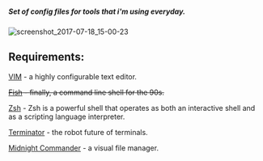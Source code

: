 ##### Set of config files for tools that i'm using everyday.
![screenshot_2017-07-18_15-00-23](https://user-images.githubusercontent.com/12204885/28353438-724a7172-6c64-11e7-9717-53f39e67fb38.png)

## Requirements:
[VIM](http://www.vim.org/) - a highly configurable text editor.

~~[Fish](http://fishshell.com/) - finally, a command line shell for the 90s.~~

[Zsh](https://wiki.archlinux.org/index.php/zsh) - Zsh is a powerful shell that operates as both an interactive shell and as a scripting language interpreter.

[Terminator](https://launchpad.net/terminator) - the robot future of terminals.

[Midnight Commander](https://midnight-commander.org/) - a visual file manager.
